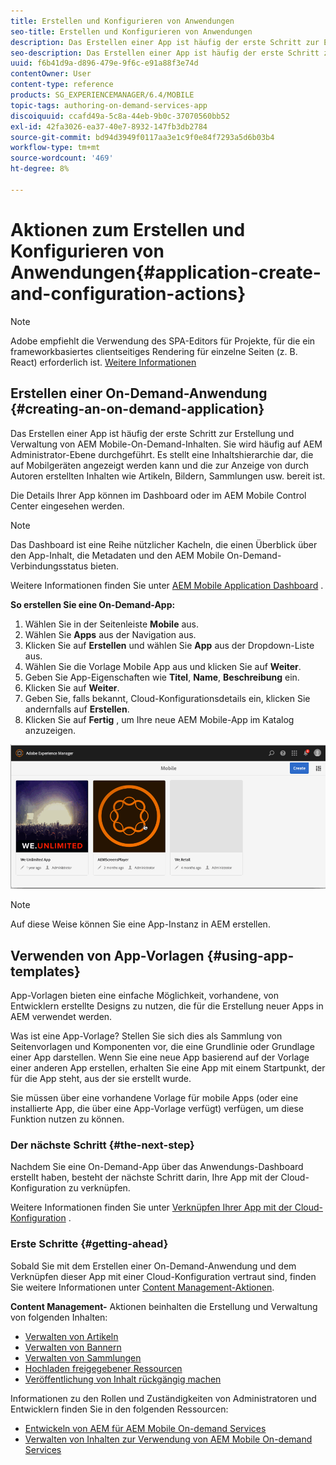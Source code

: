 ```yaml
---
title: Erstellen und Konfigurieren von Anwendungen
seo-title: Erstellen und Konfigurieren von Anwendungen
description: Das Erstellen einer App ist häufig der erste Schritt zur Erstellung und Verwaltung von AEM Mobile-On-Demand-Inhalten. Auf dieser Seite erfahren Sie mehr.
seo-description: Das Erstellen einer App ist häufig der erste Schritt zur Erstellung und Verwaltung von AEM Mobile-On-Demand-Inhalten. Auf dieser Seite erfahren Sie mehr.
uuid: f6b41d9a-d896-479e-9f6c-e91a88f3e74d
contentOwner: User
content-type: reference
products: SG_EXPERIENCEMANAGER/6.4/MOBILE
topic-tags: authoring-on-demand-services-app
discoiquuid: ccafd49a-5c8a-44eb-9b0c-37070560bb52
exl-id: 42fa3026-ea37-40e7-8932-147fb3db2784
source-git-commit: bd94d3949f0117aa3e1c9f0e84f7293a5d6b03b4
workflow-type: tm+mt
source-wordcount: '469'
ht-degree: 8%

---
```


# Aktionen zum Erstellen und Konfigurieren von Anwendungen{#application-create-and-configuration-actions}

>[!NOTE]
>
>Adobe empfiehlt die Verwendung des SPA-Editors für Projekte, für die ein frameworkbasiertes clientseitiges Rendering für einzelne Seiten (z. B. React) erforderlich ist. [Weitere Informationen](/help/sites-developing/spa-overview.md)

## Erstellen einer On-Demand-Anwendung {#creating-an-on-demand-application}

Das Erstellen einer App ist häufig der erste Schritt zur Erstellung und Verwaltung von AEM Mobile-On-Demand-Inhalten. Sie wird häufig auf AEM Administrator-Ebene durchgeführt. Es stellt eine Inhaltshierarchie dar, die auf Mobilgeräten angezeigt werden kann und die zur Anzeige von durch Autoren erstellten Inhalten wie Artikeln, Bildern, Sammlungen usw. bereit ist.

Die Details Ihrer App können im Dashboard oder im AEM Mobile Control Center eingesehen werden.

>[!NOTE]
>
>Das Dashboard ist eine Reihe nützlicher Kacheln, die einen Überblick über den App-Inhalt, die Metadaten und den AEM Mobile On-Demand-Verbindungsstatus bieten.
>
>Weitere Informationen finden Sie unter [AEM Mobile Application Dashboard](/help/mobile/mobile-apps-ondemand-application-dashboard.md) .

**So erstellen Sie eine On-Demand-App:**

1. Wählen Sie in der Seitenleiste **Mobile** aus.
1. Wählen Sie **Apps** aus der Navigation aus.
1. Klicken Sie auf **Erstellen** und wählen Sie **App** aus der Dropdown-Liste aus.
1. Wählen Sie die Vorlage Mobile App aus und klicken Sie auf **Weiter**.
1. Geben Sie App-Eigenschaften wie **Titel**, **Name**, **Beschreibung** ein.
1. Klicken Sie auf **Weiter**.
1. Geben Sie, falls bekannt, Cloud-Konfigurationsdetails ein, klicken Sie andernfalls auf **Erstellen**.
1. Klicken Sie auf **Fertig** , um Ihre neue AEM Mobile-App im Katalog anzuzeigen.

![chlimage_1](assets/chlimage_1.gif)

>[!NOTE]
>
>Auf diese Weise können Sie eine App-Instanz in AEM erstellen.

## Verwenden von App-Vorlagen {#using-app-templates}

App-Vorlagen bieten eine einfache Möglichkeit, vorhandene, von Entwicklern erstellte Designs zu nutzen, die für die Erstellung neuer Apps in AEM verwendet werden.

Was ist eine App-Vorlage? Stellen Sie sich dies als Sammlung von Seitenvorlagen und Komponenten vor, die eine Grundlinie oder Grundlage einer App darstellen.
Wenn Sie eine neue App basierend auf der Vorlage einer anderen App erstellen, erhalten Sie eine App mit einem Startpunkt, der für die App steht, aus der sie erstellt wurde.

Sie müssen über eine vorhandene Vorlage für mobile Apps (oder eine installierte App, die über eine App-Vorlage verfügt) verfügen, um diese Funktion nutzen zu können.

### Der nächste Schritt {#the-next-step}

Nachdem Sie eine On-Demand-App über das Anwendungs-Dashboard erstellt haben, besteht der nächste Schritt darin, Ihre App mit der Cloud-Konfiguration zu verknüpfen.

Weitere Informationen finden Sie unter [Verknüpfen Ihrer App mit der Cloud-Konfiguration](/help/mobile/mobile-on-demand-associating-an-on-demand-app-to-cloud-configuration.md) .

### Erste Schritte {#getting-ahead}

Sobald Sie mit dem Erstellen einer On-Demand-Anwendung und dem Verknüpfen dieser App mit einer Cloud-Konfiguration vertraut sind, finden Sie weitere Informationen unter [Content Management-Aktionen](/help/mobile/mobile-apps-ondemand-manage-content-ondemand.md).

**Content Management-** Aktionen beinhalten die Erstellung und Verwaltung von folgenden Inhalten:

* [Verwalten von Artikeln](/help/mobile/mobile-on-demand-managing-articles.md)
* [Verwalten von Bannern](/help/mobile/mobile-on-demand-managing-banners.md)
* [Verwalten von Sammlungen](/help/mobile/mobile-on-demand-managing-collections.md)
* [Hochladen freigegebener Ressourcen](/help/mobile/mobile-on-demand-shared-resources.md)
* [Veröffentlichung von Inhalt rückgängig machen](/help/mobile/mobile-on-demand-publishing-unpublishing.md)

Informationen zu den Rollen und Zuständigkeiten von Administratoren und Entwicklern finden Sie in den folgenden Ressourcen:

* [Entwickeln von AEM für AEM Mobile On-demand Services](/help/mobile/aem-mobile-on-demand.md)
* [Verwalten von Inhalten zur Verwendung von AEM Mobile On-demand Services](/help/mobile/aem-mobile.md)
